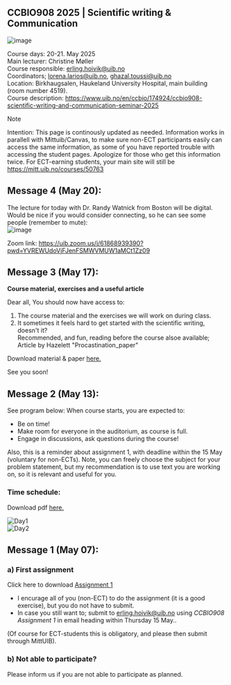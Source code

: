## CCBIO908 2025 | Scientific writing & Communication
![image](https://github.com/user-attachments/assets/2a3647ab-1aa4-4609-a0ee-ead5755543b4)

Course days: 20-21. May 2025         
Main lecturer: Christine Møller          
Course responsible: erling.hoivik@uib.no        
Coordinators; lorena.larios@uib.no, ghazal.toussi@uib.no              
Location: Birkhaugsalen, Haukeland University Hospital, main building (room number 4519).     
Course description: https://www.uib.no/en/ccbio/174924/ccbio908-scientific-writing-and-communication-seminar-2025

> [!NOTE]         
> Intention: This page is continously updated as needed.
> Information works in parallell with Mittuib/Canvas, to make sure non-ECT participants easily can access the same information, as some of you have reported trouble with accessing the student pages. Apologize for those who get this information twice. For ECT-earning students, your main site will still be https://mitt.uib.no/courses/50763   

## Message 4 (May 20):
The lecture for today with Dr. Randy Watnick from Boston will be digital.         
Would be nice if you would consider connecting, so he can see some people (remember to mute):   
![image](https://github.com/user-attachments/assets/715f0d7f-0703-4772-9992-d926f8c849e3)

Zoom link: https://uib.zoom.us/j/61868939390?pwd=YVREWUdoVjFJenFSMWVMUW1aMCt1Zz09         

## Message 3 (May 17):
**Course material, exercises and a useful article**    

Dear all,
You should now have access to:          
1) The course material and the exercises we will work on during class.        
2) It sometimes it feels hard to get started with the scientific writing, doesn't it?    
Recommended, and fun, reading before the course alsoe available; Article by Hazelett "Procastination_paper"

Download material & paper [here.](https://filesender.sikt.no/?s=download&token=49db950a-ed28-4d3d-9393-2eb0b5ef038b)        

See you soon!    

## Message 2 (May 13):
See program below: When course starts, you are expected to:
  - Be on time!   
  - Make room for everyone in the auditorium, as course is full.
  - Engage in discussions, ask questions during the course!

Also, this is a reminder about assignment 1, with deadline within the 15 May (voluntary for non-ECTs).
Note, you can freely choose the subject for your problem statement, but my recommendation is to use text you are working on, so it is relevant and useful for you. 

### Time schedule:
Download pdf [here.](https://filesender.sikt.no/?s=download&token=2e70304a-7349-4833-9562-0a4cfe63cda4)  

![Day1](https://github.com/user-attachments/assets/1e806dd3-f414-4ab3-a9be-352fe1d64b8b)      
![Day2](https://github.com/user-attachments/assets/4f0491ea-a9e2-4966-9536-8c2e5fc6e2e3)    

## Message 1 (May 07):

### a) First assignment
Click here to download [Assignment 1](https://filesender.sikt.no/?s=download&token=c94374b8-8d51-4386-b283-919eb11adec5)     
  - I encurage all of you (non-ECT) to do the assignment (it is a good exercise), but you do not have to submit.    
  - In case you still want to; submit to erling.hoivik@uib.no using *CCBIO908 Assignment 1* in email heading within Thursday 15 May..

(Of course for ECT-students this is obligatory, and please then submit through MittUIB).

### b)  Not able to participate?
Please inform us if you are not able to participate as planned. 


             

 





